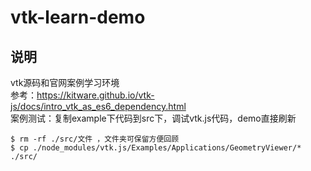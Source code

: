 # vtk-learn-demo   

## 说明   
vtk源码和官网案例学习环境   
参考：https://kitware.github.io/vtk-js/docs/intro_vtk_as_es6_dependency.html   
案例测试：复制example下代码到src下，调试vtk.js代码，demo直接刷新
```
$ rm -rf ./src/文件 ，文件夹可保留方便回顾
$ cp ./node_modules/vtk.js/Examples/Applications/GeometryViewer/* ./src/
```

